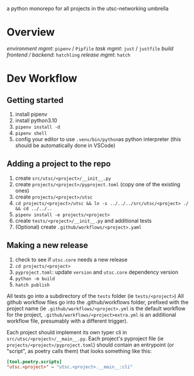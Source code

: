 a python monorepo for all projects in the utsc-networking umbrella

# Overview

*environment mgmt*: `pipenv` / `Pipfile`
*task mgmt*: `just` / `justfile`
*build frontend / backend*: `hatchling`
*release mgmt*: `hatch`

# Dev Workflow

## Getting started

1. install pipenv
2. install python3.10
3. `pipenv install -d`
4. `pipenv shell`
5. config your editor to use `.venv/bin/python`as python interpreter (this should be automatically done in VSCode)

## Adding a project to the repo

1. create `src/utsc/<project>/__init__.py`
2. create `projects/<project>/pyproject.toml` (copy one of the existing ones)
3. create `projects/<project>/utsc`
4. `cd projects/<project>/utsc && ln -s ../../../src/utsc/<project> ./ && cd ../../..`
5. `pipenv install -e projects/<project>`
6. create `tests/<project>/__init__.py` and additional tests
7. (Optional) create `.github/workflows/<project>.yaml`

## Making a new release

1. check to see if `utsc.core` needs a new release
2. `cd projects/<project>`
3. `pyproject.toml`: update `version` and `utsc.core` dependency version 
4. `python -m build`
5. `hatch publish`



All tests go into a subdirectory of the `tests` folder (ie `tests/<project>`)
All github workflow files go into the .github/workflows folder, prefixed with the project name
(ie `.github/workflows/<project>.yml` is the default workflow for the project, `.github/workflows/<project>extra.yml` is an additional workflow file, presumably with a different trigger).

Each project should implement its own typer cli in `src/utsc/<project>/__main__.py`. Each project's pyproject file (ie `projects/<project>/pyproject.toml`) should contain an entrypoint (or "script", as poetry calls them) that looks something like this:
```toml
[tool.poetry.scripts]
"utsc.<project>" = "utsc.<project>.__main__:cli"
```
